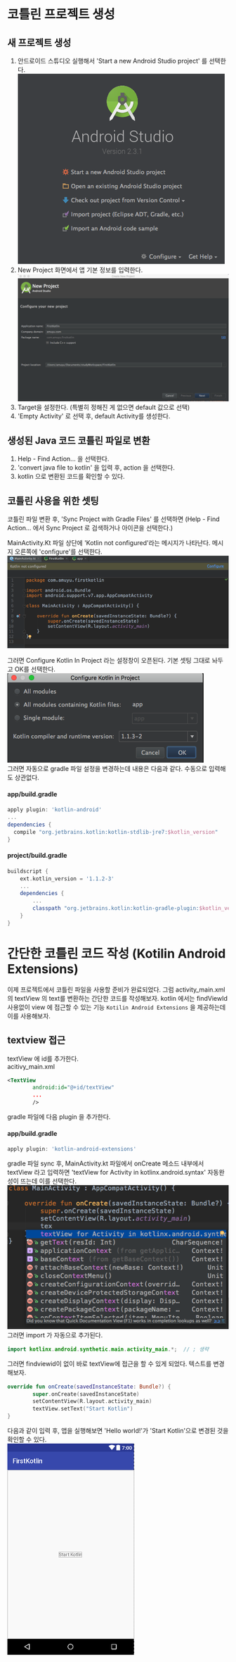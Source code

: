 # 코틀린 프로젝트 생성
## 새 프로젝트 생성
1. 안드로이드 스튜디오 실행해서 'Start a new Android Studio project' 를 선택한다.  
![new project](https://github.com/amuyu/TIL/blob/master/blog/img/kotlin/1.png?raw=true)
2. New Project 화면에서 앱 기본 정보를 입력한다.
![configure](https://github.com/amuyu/TIL/blob/master/blog/img/kotlin/2.png?raw=true)
3. Target을 설정한다. (특별히 정해진 게 없으면 default 값으로 선택)
4. 'Empty Activity' 로 선택 후, default Activity를 생성한다.

## 생성된 Java 코드 코틀린 파일로 변환
1. Help - Find Action... 을 선택한다.
2. 'convert java file to kotlin' 을 입력 후, action 을 선택한다.
3. kotlin 으로 변환된 코드를 확인할 수 있다.

## 코틀린 사용을 위한 셋팅
코틀린 파일 변환 후, 'Sync Project with Gradle Files' 를 선택하면
(Help - Find Action... 에서 Sync Project 로 검색하거나 아이콘을 선택한다.)  

MainActivity.Kt 파일 상단에 'Kotlin not configured'라는 메시지가 나타난다. 메시지 오른쪽에 'configure'를 선택한다.
![configure](https://github.com/amuyu/TIL/blob/master/blog/img/kotlin/3.png?raw=true)

그러면 Configure Kotlin In Project 라는 설정창이 오픈된다. 기본 셋팅 그대로 놔두고 OK를 선택한다.  
![configure](https://github.com/amuyu/TIL/blob/master/blog/img/kotlin/4.png?raw=true)  
그러면 자동으로 gradle 파일 설정을 변경하는데 내용은 다음과 같다. 수동으로 입력해도 상관없다.

#### app/build.gradle
```groovy
apply plugin: 'kotlin-android'
...
dependencies {
  compile "org.jetbrains.kotlin:kotlin-stdlib-jre7:$kotlin_version"
}
```
#### project/build.gradle
```groovy
buildscript {
    ext.kotlin_version = '1.1.2-3'
    ...
    dependencies {
        ...
        classpath "org.jetbrains.kotlin:kotlin-gradle-plugin:$kotlin_version"
    }
}
```

# 간단한 코틀린 코드 작성 (Kotilin Android Extensions)
이제 프로젝트에서 코틀린 파일을 사용할 준비가 완료되었다.
그럼 activity_main.xml 의 textView 의 text를 변환하는 간단한 코드를 작성해보자. kotlin 에서는 findViewId 사용없이 view 에 접근할 수 있는 기능 `Kotilin Android Extensions`  을 제공하는데 이를 사용해보자.  

## textview 접근
textView 에 id를 추가한다.  
acitivy_main.xml
```xml
<TextView
        android:id="@+id/textView"
        ...
        />
```
gradle 파일에 다음 plugin 을 추가한다.
#### app/build.gradle
```groovy
apply plugin: 'kotlin-android-extensions'
```

gradle 파일 sync 후, MainActivity.kt 파일에서 onCreate 메소드 내부에서 textView 라고 입력하면 'textView for Activity in kotlinx.android.syntax' 자동완성이 뜨는데 이를 선택한다.  
![auto](https://github.com/amuyu/TIL/blob/master/blog/img/kotlin/5.png?raw=true)
그러면 import 가 자동으로 추가된다.  
```java
import kotlinx.android.synthetic.main.activity_main.*;  // ; 생략
```
그러면 findviewid이 없이 바로 textView에 접근을 할 수 있게 되었다. 텍스트를 변경해보자.
```kotlin
override fun onCreate(savedInstanceState: Bundle?) {
        super.onCreate(savedInstanceState)
        setContentView(R.layout.activity_main)
        textView.setText("Start Kotlin")
}
```
다음과 같이 입력 후, 앱을 실행해보면 'Hello world!'가 'Start Kotlin'으로 변경된 것을 확인할 수 있다.  
![result](https://github.com/amuyu/TIL/blob/master/blog/img/kotlin/6.png?raw=true)
